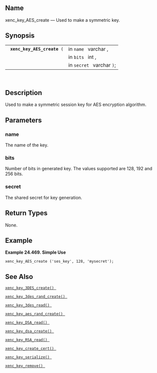 <div id="fn_xenc_key_aes_create" class="refentry">

<div class="titlepage">

</div>

<div class="refnamediv">

## Name

xenc_key_AES_create — Used to make a symmetric key.

</div>

<div class="refsynopsisdiv">

## Synopsis

<div id="fsyn_xenc_key_aes_create" class="funcsynopsis">

|                                  |                           |
|----------------------------------|---------------------------|
| ` `**`xenc_key_AES_create`**` (` | in `name ` varchar ,      |
|                                  | in `bits ` int ,          |
|                                  | in `secret ` varchar `)`; |

<div class="funcprototype-spacer">

 

</div>

</div>

</div>

<div id="desc_xenc_key_aes_create" class="refsect1">

## Description

Used to make a symmetric session key for AES encryption algorithm.

</div>

<div id="params_xenc_key_aes_create" class="refsect1">

## Parameters

<div id="id120351" class="refsect2">

### name

The name of the key.

</div>

<div id="id120354" class="refsect2">

### bits

Number of bits in generated key. The values supported are 128, 192 and
256 bits.

</div>

<div id="id120357" class="refsect2">

### secret

The shared secret for key generation.

</div>

</div>

<div id="ret_xenc_key_aes_create" class="refsect1">

## Return Types

None.

</div>

<div id="examples_xenc_key_aes_create" class="refsect1">

## Example

<div id="ex_xenc_key_aes_create" class="example">

**Example 24.469. Simple Use**

<div class="example-contents">

``` screen
xenc_key_AES_create ('ses_key', 128, 'mysecret');
```

</div>

</div>

  

</div>

<div id="seealso_xenc_key_aes_create" class="refsect1">

## See Also

<a href="fn_xenc_key_3des_create.html" class="link"
title="xenc_key_3DES_create"><code
class="function">xenc_key_3DES_create() </code></a>

<a href="fn_xenc_key_3des_rand_create.html" class="link"
title="xenc_key_3DES_rand_create"><code
class="function">xenc_key_3des_rand_create() </code></a>

<a href="fn_xenc_key_3des_read.html" class="link"
title="xenc_key_3DES_read"><code
class="function">xenc_key_3des_read() </code></a>

<a href="fn_xenc_key_aes_rand_create.html" class="link"
title="xenc_key_AES_rand_create"><code
class="function">xenc_key_aes_rand_create() </code></a>

<a href="fn_xenc_key_dsa_read.html" class="link"
title="xenc_key_DSA_read"><code
class="function">xenc_key_DSA_read() </code></a>

<a href="fn_xenc_key_dsa_create.html" class="link"
title="xenc_key_DSA_create"><code
class="function">xenc_key_dsa_create() </code></a>

<a href="fn_xenc_key_rsa_read.html" class="link"
title="xenc_key_RSA_read"><code
class="function">xenc_key_RSA_read() </code></a>

<a href="fn_xenc_key_create_cert.html" class="link"
title="xenc_key_create_cert"><code
class="function">xenc_key_create_cert() </code></a>

<a href="fn_xenc_key_serialize.html" class="link"
title="xenc_key_serialize"><code
class="function">xenc_key_serialize() </code></a>

<a href="fn_xenc_key_remove.html" class="link"
title="xenc_key_remove"><code
class="function">xenc_key_remove() </code></a>

</div>

</div>

